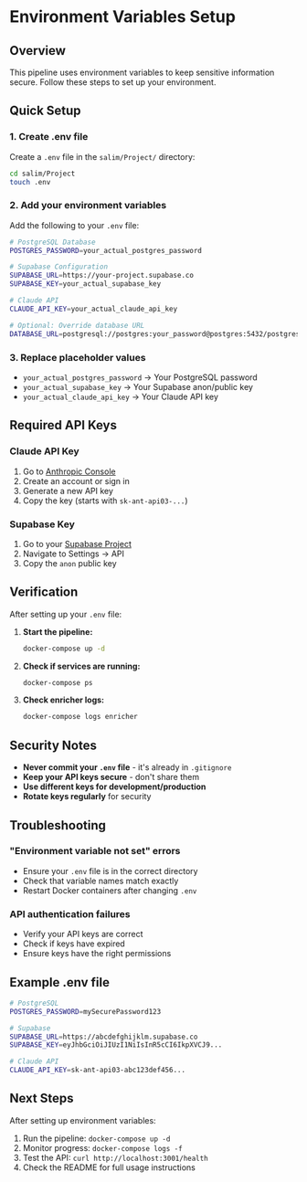 # Environment Variables Setup

## Overview
This pipeline uses environment variables to keep sensitive information secure. Follow these steps to set up your environment.

## Quick Setup

### 1. Create .env file
Create a `.env` file in the `salim/Project/` directory:

```bash
cd salim/Project
touch .env
```

### 2. Add your environment variables
Add the following to your `.env` file:

```bash
# PostgreSQL Database
POSTGRES_PASSWORD=your_actual_postgres_password

# Supabase Configuration  
SUPABASE_URL=https://your-project.supabase.co
SUPABASE_KEY=your_actual_supabase_key

# Claude API
CLAUDE_API_KEY=your_actual_claude_api_key

# Optional: Override database URL
DATABASE_URL=postgresql://postgres:your_password@postgres:5432/postgres
```

### 3. Replace placeholder values
- `your_actual_postgres_password` → Your PostgreSQL password
- `your_actual_supabase_key` → Your Supabase anon/public key
- `your_actual_claude_api_key` → Your Claude API key

## Required API Keys

### Claude API Key
1. Go to [Anthropic Console](https://console.anthropic.com/)
2. Create an account or sign in
3. Generate a new API key
4. Copy the key (starts with `sk-ant-api03-...`)

### Supabase Key
1. Go to your [Supabase Project](https://supabase.com/)
2. Navigate to Settings → API
3. Copy the `anon` public key

## Verification

After setting up your `.env` file:

1. **Start the pipeline:**
   ```bash
   docker-compose up -d
   ```

2. **Check if services are running:**
   ```bash
   docker-compose ps
   ```

3. **Check enricher logs:**
   ```bash
   docker-compose logs enricher
   ```

## Security Notes

- **Never commit your `.env` file** - it's already in `.gitignore`
- **Keep your API keys secure** - don't share them
- **Use different keys for development/production**
- **Rotate keys regularly** for security

## Troubleshooting

### "Environment variable not set" errors
- Ensure your `.env` file is in the correct directory
- Check that variable names match exactly
- Restart Docker containers after changing `.env`

### API authentication failures
- Verify your API keys are correct
- Check if keys have expired
- Ensure keys have the right permissions

## Example .env file

```bash
# PostgreSQL
POSTGRES_PASSWORD=mySecurePassword123

# Supabase  
SUPABASE_URL=https://abcdefghijklm.supabase.co
SUPABASE_KEY=eyJhbGciOiJIUzI1NiIsInR5cCI6IkpXVCJ9...

# Claude API
CLAUDE_API_KEY=sk-ant-api03-abc123def456...
```

## Next Steps

After setting up environment variables:
1. Run the pipeline: `docker-compose up -d`
2. Monitor progress: `docker-compose logs -f`
3. Test the API: `curl http://localhost:3001/health`
4. Check the README for full usage instructions
